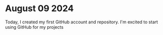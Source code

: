 # August 09 2024 
Today, I created my first GitHub account and repository. I'm excited to start using GitHub for my projects
